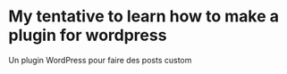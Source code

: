 # My tentative to learn how to make a plugin for wordpress
Un plugin WordPress pour faire des posts custom